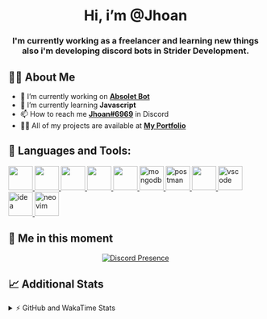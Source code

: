 <h1 align="center">Hi, i’m @Jhoan</h1>
<h3 align="center">I'm currently working as a freelancer and learning new things also i'm developing discord bots in Strider Development.</h3>

## 🙋‍♂️ About Me

- 🔭 I’m currently working on **[Absolet Bot](https://strider.cloud)**
- 🌱 I’m currently learning **Javascript**
- 📫 How to reach me **[Jhoan#6969](https://jhoan.monster/)** in Discord
- 👨‍💻 All of my projects are available at **[My Portfolio](https://jhoan.monster)**

## 🚀 Languages and Tools:
<p align="left"> 
    <a href="https://developer.mozilla.org/en-US/docs/Web/JavaScript" target="_blank"> <img src="https://img.icons8.com/color/48/000000/javascript.png" width="48" height="48"/> </a> 
    <a href="https://www.w3.org/html/" target="_blank"> <img src="https://img.icons8.com/color/48/000000/html-5.png" width="48" height="48"/> </a> 
    <a href="https://www.w3schools.com/css/" target="_blank"> <img src="https://img.icons8.com/color/48/000000/css3.png" width="48" height="48"/> </a> 
    <a href="https://getbootstrap.com" target="_blank"> <img src="https://img.icons8.com/color/48/000000/bootstrap.png" width="48" height="48"/> </a> 
    <a href="https://nodejs.org" target="_blank"> <img src="https://i.imgur.com/XX8lvL7.png" width="48" height="48"/> </a> 
    <a href="https://www.mongodb.com/" target="_blank"> <img src="https://i.imgur.com/nRtS3AN.png" alt="mongodb" width="48" height="48"/> </a> 
    <a href="https://postman.com" target="_blank"> <img src="https://www.vectorlogo.zone/logos/getpostman/getpostman-icon.svg" alt="postman" width="48" height="48"/> </a>   
    <a href="https://git-scm.com/" target="_blank"> <img src="https://img.icons8.com/color/48/000000/git.png" width="48" height="48"/> </a> 
    <a href="https://code.visualstudio.com" target="_blank" > <img src="https://upload.wikimedia.org/wikipedia/commons/thumb/9/9a/Visual_Studio_Code_1.35_icon.svg/2048px-Visual_Studio_Code_1.35_icon.svg.png" alt="vscode" width="48" height="48"> </a>
    <a href="https://www.jetbrains.com/es-es/idea/" target="_blank" > <img src="https://resources.jetbrains.com/storage/products/intellij-idea/img/meta/intellij-idea_logo_300x300.png" alt="idea" width="48" height="48"> </a>
    <a href="https://neovim.io" target="_blank"> <img src="https://icons.iconarchive.com/icons/papirus-team/papirus-apps/512/nvim-icon.png" alt="neovim" width="48" height="48"/> </a>
</p>
  
## 👤 Me in this moment
<p align="center">
    <a href="https://discord.com/users/852617426591154177" target="_blank" rel="nofollow">
        <img src="https://lanyard-profile-readme.vercel.app/api/852617426591154177?idleMessage=Probably%20coding%20Absolet..." alt="Discord Presence" align="center">
    </a>
</p>

## 📈 Additional Stats
<details>
    <summary>⚡ GitHub and WakaTime Stats</summary>
    <br/>

<!--START_SECTION:waka-->
![Code Time](http://img.shields.io/badge/Code%20Time-224%20hrs%2038%20mins-blue)

**🐱 My GitHub Data** 

> 🏆 588 Contributions in the Year 2022
 > 
> 📦 46.8 kB Used in GitHub's Storage 
 > 
> 💼 Opted to Hire
 > 
> 📜 4 Public Repositories 
 > 
> 🔑 20 Private Repositories  
 > 
**I'm an Early 🐤** 

```text
🌞 Morning    54 commits     ██░░░░░░░░░░░░░░░░░░░░░░░   9.59% 
🌆 Daytime    234 commits    ██████████░░░░░░░░░░░░░░░   41.56% 
🌃 Evening    239 commits    ██████████░░░░░░░░░░░░░░░   42.45% 
🌙 Night      36 commits     █░░░░░░░░░░░░░░░░░░░░░░░░   6.39%

```
📅 **I'm Most Productive on Saturday** 

```text
Monday       73 commits     ███░░░░░░░░░░░░░░░░░░░░░░   12.97% 
Tuesday      88 commits     ████░░░░░░░░░░░░░░░░░░░░░   15.63% 
Wednesday    98 commits     ████░░░░░░░░░░░░░░░░░░░░░   17.41% 
Thursday     44 commits     ██░░░░░░░░░░░░░░░░░░░░░░░   7.82% 
Friday       68 commits     ███░░░░░░░░░░░░░░░░░░░░░░   12.08% 
Saturday     119 commits    █████░░░░░░░░░░░░░░░░░░░░   21.14% 
Sunday       73 commits     ███░░░░░░░░░░░░░░░░░░░░░░   12.97%

```


📊 **This Week I Spent My Time On** 

```text
⌚︎ Time Zone: America/Bogota

💬 Programming Languages: 
JavaScript               24 hrs 38 mins      █████████████████████░░░░   85.67% 
YAML                     1 hr 29 mins        █░░░░░░░░░░░░░░░░░░░░░░░░   5.21% 
JSON                     1 hr 13 mins        █░░░░░░░░░░░░░░░░░░░░░░░░   4.27% 
EJS                      34 mins             ░░░░░░░░░░░░░░░░░░░░░░░░░   2.02% 
Markdown                 15 mins             ░░░░░░░░░░░░░░░░░░░░░░░░░   0.87%

🔥 Editors: 
VS Code                  28 hrs 45 mins      █████████████████████████   100.0%

🐱‍💻 Projects: 
Absolet-Bot              14 hrs 7 mins       ████████████░░░░░░░░░░░░░   49.11% 
Strider-System           5 hrs 5 mins        ████░░░░░░░░░░░░░░░░░░░░░   17.68% 
sms-script               2 hrs 41 mins       ██░░░░░░░░░░░░░░░░░░░░░░░   9.37% 
ticket-sub-menus         1 hr 25 mins        █░░░░░░░░░░░░░░░░░░░░░░░░   4.94% 
Fium-Bot                 1 hr 22 mins        █░░░░░░░░░░░░░░░░░░░░░░░░   4.8%

💻 Operating System: 
Linux                    28 hrs 45 mins      █████████████████████████   100.0%

```

**I Mostly Code in JavaScript** 

```text
JavaScript               14 repos            █████████████████░░░░░░░░   70.0% 
Java                     2 repos             ██░░░░░░░░░░░░░░░░░░░░░░░   10.0% 
SCSS                     1 repo              █░░░░░░░░░░░░░░░░░░░░░░░░   5.0% 
TypeScript               1 repo              █░░░░░░░░░░░░░░░░░░░░░░░░   5.0% 
Shell                    1 repo              █░░░░░░░░░░░░░░░░░░░░░░░░   5.0%

```



 Last Updated on 19/06/2022 07:12:10 UTC
<!--END_SECTION:waka-->
</details>
